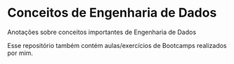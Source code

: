 # Conceitos de Engenharia de Dados
Anotações sobre conceitos importantes de Engenharia de Dados

Esse repositório também contém aulas/exercícios de Bootcamps realizados por mim.
